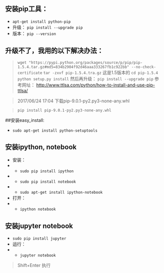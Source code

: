 ## 安装pip工具：
+ `apt-get install python-pip`
+ 升级：
`pip install --upgrade pip`
+ 版本：
`pip --version`

## 升级不了，我用的以下解决办法：
> `wget "https://pypi.python.org/packages/source/p/pip/pip-1.5.4.tar.gz#md5=834b2904f92d46aaa333267fb1c922bb" --no-check-certificate`
`tar -zxvf pip-1.5.4.tra.gz`
> 这是1.5版本的
`cd pip-1.5.4`
`python setup.py install`
> 然后再升级：
> `pip install --upgrade pip`
> 参考网址：
> http://www.ttlsa.com/python/how-to-install-and-use-pip-ttlsa/

> 2017/06/24 17:04 
> 下载pip-9.0.1-py2.py3-none-any.whl

> `pip install pip-9.0.1-py2.py3-none-any.whl`

##安装easy_install:
+ `sudo apt-get install python-setuptools`

## 安装ipython, notebook
+ 安装：
+ + `sudo pip install ipython`
+ + `sudo pip install notebook`
+ + `sudo apt-get install ipython-notebook`
+ 打开：
+ + `ipython notebook`

## 安装jupyter notebook
+ `sudo pip install jupyter`
+ 运行：
+ + `jupyter notebook`
> Shift+Enter 执行
